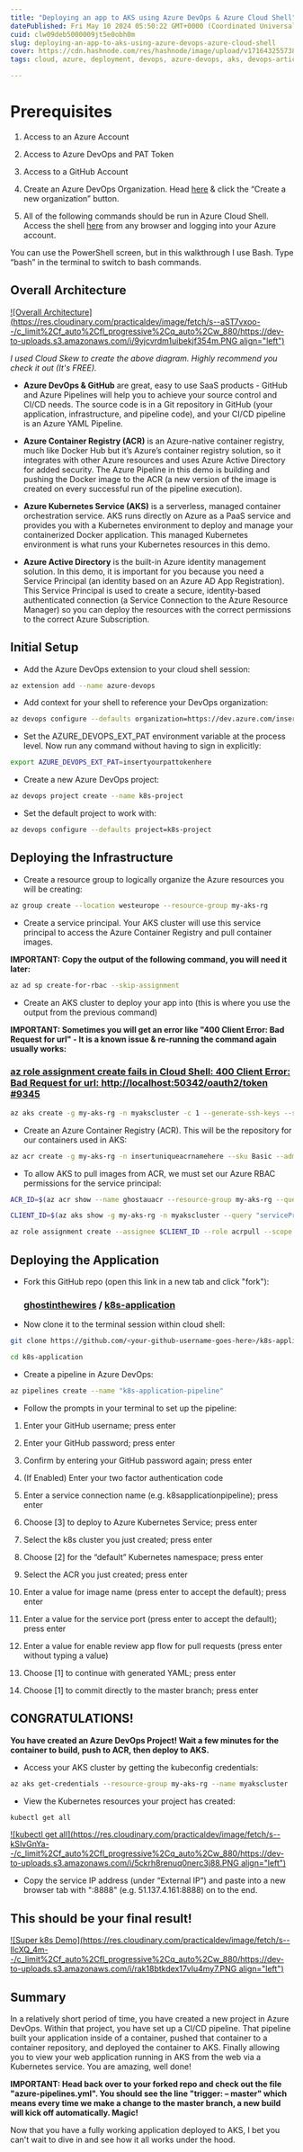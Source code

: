 ```yaml
---
title: "Deploying an app to AKS using Azure DevOps & Azure Cloud Shell"
datePublished: Fri May 10 2024 05:50:22 GMT+0000 (Coordinated Universal Time)
cuid: clw09deb5000009jt5e0obh0m
slug: deploying-an-app-to-aks-using-azure-devops-azure-cloud-shell
cover: https://cdn.hashnode.com/res/hashnode/image/upload/v1716432557389/2d1ed80a-7a44-42a3-8577-9def43947ea6.jpeg
tags: cloud, azure, deployment, devops, azure-devops, aks, devops-articles

---
```



# Prerequisites

1. Access to an Azure Account
    
2. Access to Azure DevOps and PAT Token
    
3. Access to a GitHub Account
    
4. Create an Azure DevOps Organization. Head [here](https://aex.dev.azure.com/) & click the “Create a new organization” button.
    
5. All of the following commands should be run in Azure Cloud Shell. Access the shell [here](https://shell.azure.com/) from any browser and logging into your Azure account.
    

You can use the PowerShell screen, but in this walkthrough I use Bash. Type “bash” in the terminal to switch to bash commands.

## Overall Architecture

[![Overall Architecture](https://res.cloudinary.com/practicaldev/image/fetch/s--aST7vxoo--/c_limit%2Cf_auto%2Cfl_progressive%2Cq_auto%2Cw_880/https://dev-to-uploads.s3.amazonaws.com/i/9yjcvrdm1uibekjf354m.PNG align="left")](https://res.cloudinary.com/practicaldev/image/fetch/s--aST7vxoo--/c_limit%2Cf_auto%2Cfl_progressive%2Cq_auto%2Cw_880/https://dev-to-uploads.s3.amazonaws.com/i/9yjcvrdm1uibekjf354m.PNG)

  
*I used Cloud Skew to create the above diagram. Highly recommend you check it out (It's FREE).*

* **Azure DevOps & GitHub** are great, easy to use SaaS products - GitHub and Azure Pipelines will help you to achieve your source control and CI/CD needs. The source code is in a Git repository in GitHub (your application, infrastructure, and pipeline code), and your CI/CD pipeline is an Azure YAML Pipeline.
    
* **Azure Container Registry (ACR)** is an Azure-native container registry, much like Docker Hub but it’s Azure’s container registry solution, so it integrates with other Azure resources and uses Azure Active Directory for added security. The Azure Pipeline in this demo is building and pushing the Docker image to the ACR (a new version of the image is created on every successful run of the pipeline execution).
    
* **Azure Kubernetes Service (AKS)** is a serverless, managed container orchestration service. AKS runs directly on Azure as a PaaS service and provides you with a Kubernetes environment to deploy and manage your containerized Docker application. This managed Kubernetes environment is what runs your Kubernetes resources in this demo.
    
* **Azure Active Directory** is the built-in Azure identity management solution. In this demo, it is important for you because you need a Service Principal (an identity based on an Azure AD App Registration). This Service Principal is used to create a secure, identity-based authenticated connection (a Service Connection to the Azure Resource Manager) so you can deploy the resources with the correct permissions to the correct Azure Subscription.
    

## Initial Setup

* Add the Azure DevOps extension to your cloud shell session:
    

```bash
az extension add --name azure-devops
```

* Add context for your shell to reference your DevOps organization:
    

```bash
az devops configure --defaults organization=https://dev.azure.com/insertorgnamehere/
```

* Set the AZURE\_DEVOPS\_EXT\_PAT environment variable at the process level. Now run any command without having to sign in explicitly:
    

```bash
export AZURE_DEVOPS_EXT_PAT=insertyourpattokenhere
```

* Create a new Azure DevOps project:
    

```bash
az devops project create --name k8s-project
```

* Set the default project to work with:
    

```bash
az devops configure --defaults project=k8s-project
```

## Deploying the Infrastructure

* Create a resource group to logically organize the Azure resources you will be creating:
    

```bash
az group create --location westeurope --resource-group my-aks-rg
```

* Create a service principal. Your AKS cluster will use this service principal to access the Azure Container Registry and pull container images.
    

**IMPORTANT: Copy the output of the following command, you will need it later:**

```bash
az ad sp create-for-rbac --skip-assignment
```

* Create an AKS cluster to deploy your app into (this is where you use the output from the previous command)
    

**IMPORTANT: Sometimes you will get an error like "400 Client Error: Bad Request for url" - It is a known issue & re-running the command again usually works:**

### [az role assignment create fails in Cloud Shell: 400 Client Error: Bad Request for url: http://localhost:50342/oauth2/token #9345](https://github.com/Azure/azure-cli/issues/9345)

```bash
az aks create -g my-aks-rg -n myakscluster -c 1 --generate-ssh-keys --service-principal "insertappidhere" --client-secret "insertpasswordhere"
```

* Create an Azure Container Registry (ACR). This will be the repository for our containers used in AKS:
    

```bash
az acr create -g my-aks-rg -n insertuniqueacrnamehere --sku Basic --admin-enabled true
```

* To allow AKS to pull images from ACR, we must set our Azure RBAC permissions for the service principal:
    

```bash
ACR_ID=$(az acr show --name ghostauacr --resource-group my-aks-rg --query "id" --output tsv)

CLIENT_ID=$(az aks show -g my-aks-rg -n myakscluster --query "servicePrincipalProfile.clientId" --output tsv)

az role assignment create --assignee $CLIENT_ID --role acrpull --scope $ACR_ID
```

## Deploying the Application

* Fork this GitHub repo (open this link in a new tab and click "fork"):
    
    ### [ghostinthewires](https://github.com/ghostinthewires) / [**k8s-application**](https://github.com/ghostinthewires/k8s-application)
    
* Now clone it to the terminal session within cloud shell:  
    

```bash
git clone https://github.com/<your-github-username-goes-here>/k8s-application.git

cd k8s-application
```

* Create a pipeline in Azure DevOps:
    

```bash
az pipelines create --name "k8s-application-pipeline"
```

* Follow the prompts in your terminal to set up the pipeline:
    

1. Enter your GitHub username; press enter
    
2. Enter your GitHub password; press enter
    
3. Confirm by entering your GitHub password again; press enter
    
4. (If Enabled) Enter your two factor authentication code
    
5. Enter a service connection name (e.g. k8sapplicationpipeline); press enter
    
6. Choose \[3\] to deploy to Azure Kubernetes Service; press enter
    
7. Select the k8s cluster you just created; press enter
    
8. Choose \[2\] for the “default” Kubernetes namespace; press enter
    
9. Select the ACR you just created; press enter
    
10. Enter a value for image name (press enter to accept the default); press enter
    
11. Enter a value for the service port (press enter to accept the default); press enter
    
12. Enter a value for enable review app flow for pull requests (press enter without typing a value)
    
13. Choose \[1\] to continue with generated YAML; press enter
    
14. Choose \[1\] to commit directly to the master branch; press enter
    

## **CONGRATULATIONS!**

**You have created an Azure DevOps Project! Wait a few minutes for the container to build, push to ACR, then deploy to AKS.**

* Access your AKS cluster by getting the kubeconfig credentials:
    

```bash
az aks get-credentials --resource-group my-aks-rg --name myakscluster
```

* View the Kubernetes resources your project has created:
    

```bash
kubectl get all
```

[![kubectl get all](https://res.cloudinary.com/practicaldev/image/fetch/s--kSIvGnYa--/c_limit%2Cf_auto%2Cfl_progressive%2Cq_auto%2Cw_880/https://dev-to-uploads.s3.amazonaws.com/i/5ckrh8renuq0nerc3j88.PNG align="left")](https://res.cloudinary.com/practicaldev/image/fetch/s--kSIvGnYa--/c_limit%2Cf_auto%2Cfl_progressive%2Cq_auto%2Cw_880/https://dev-to-uploads.s3.amazonaws.com/i/5ckrh8renuq0nerc3j88.PNG)

* Copy the service IP address (under “External IP”) and paste into a new browser tab with ":8888" (e.g. 51.137.4.161:8888) on to the end.
    

## **This should be your final result!**

[![Super k8s Demo](https://res.cloudinary.com/practicaldev/image/fetch/s--IlcXQ_4m--/c_limit%2Cf_auto%2Cfl_progressive%2Cq_auto%2Cw_880/https://dev-to-uploads.s3.amazonaws.com/i/rak18btkdex17vlu4my7.PNG align="left")](https://res.cloudinary.com/practicaldev/image/fetch/s--IlcXQ_4m--/c_limit%2Cf_auto%2Cfl_progressive%2Cq_auto%2Cw_880/https://dev-to-uploads.s3.amazonaws.com/i/rak18btkdex17vlu4my7.PNG)

## Summary

In a relatively short period of time, you have created a new project in Azure DevOps. Within that project, you have set up a CI/CD pipeline. That pipeline built your application inside of a container, pushed that container to a container repository, and deployed the container to AKS. Finally allowing you to view your web application running in AKS from the web via a Kubernetes service. You are amazing, well done!

**IMPORTANT: Head back over to your forked repo and check out the file "azure-pipelines.yml". You should see the line "trigger: – master" which means every time we make a change to the master branch, a new build will kick off automatically. Magic!**

Now that you have a fully working application deployed to AKS, I bet you can't wait to dive in and see how it all works under the hood.